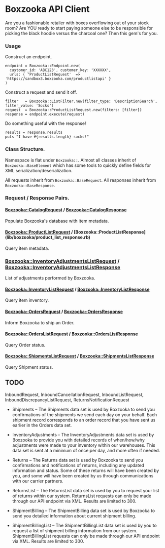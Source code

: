 # Boxzooka API Client

Are you a fashionable retailer with boxes overflowing out of your stock room? Are YOU ready to start paying someone else to be responsible for picking the black hoodie versus the charcoal one? Then this gem's for you.

### Usage

Construct an endpoint.
```
endpoint = Boxzooka::Endpoint.new(
  customer_id: 'ABC123', customer_key: 'XXXXXX', 
  urls: { 'ProductListRequest'  => 'https://sandbox3.boxzooka.com/productlistapi' }
)
```
Construct a request and send it off.
```
filter   = Boxzooka::ListFilter.new(filter_type: 'DescriptionSearch', filter_value: 'Socks')
request  = Boxzooka::ProductListRequest.new(filters: [filter])
response = endpoint.execute(request)
```
Do something useful with the response!
```
results = response.results
puts "I have #{results.length} socks!"
```

### Class Structure.

Namespace is flat under `Boxzooka::`. Almost all classes inherit of `Boxzooka::BaseElement` which has some tools to quickly define fields for XML serialization/deserialization.

All requests inherit from `Boxzooka::BaseRequest`. 
All responses inherit from `Boxzooka::BaseResponse`.

### Request / Response Pairs.

#### [Boxzooka::CatalogRequest](lib/boxzooka/catalog_request.rb) / [Boxzooka::CatalogResponse](lib/boxzooka/catalog_response.rb)

Populate Boxzooka's database with item metadata.

#### [Boxzooka::ProductListRequest](lib/boxzooka/product_list_request.rb) / [Boxzooka::ProductListResponse] (lib/boxzooka/product_list_response.rb)

Query item metadata.

### [Boxzooka::InventoryAdjustmentsListRequest](lib/boxzooka/inventory_adjustments_list_request.rb) / [Boxzooka::InventoryAdjustmentsListResponse](lib/boxzooka/inventory_adjustments_list_response.rb)

List of adjustments performed by Boxzooka.

#### [Boxzooka::InventoryListRequest](lib/boxzooka/inventory_list_request.rb) / [Boxzooka::InventoryListResponse](lib/boxzooka/inventory_list_response.rb)

Query item inventory.

#### [Boxzooka::OrdersRequest](lib/boxzooka/orders_request.rb) / [Boxzooka::OrdersResponse](lib/boxzooka/orders_response.rb)

Inform Boxzooka to ship an Order.

#### [Boxzooka::OrdersListRequest](lib/boxzooka/orders_list_request.rb) / [Boxzooka::OrdersListResponse](lib/boxzooka/orders_list_response.rb)

Query Order status.

#### [Boxzooka::ShipmentsListRequest](lib/boxzooka/shipments_list_request.rb) / [Boxzooka::ShipmentsListResponse](lib/boxzooka/shipments_list_response.rb)

Query Shipment status.

## TODO

InboundRequest, InboundCancellationRequest, InboundListRequest, InboundDiscrepancyListRequest, ReturnsNotificationRequest

- Shipments – The Shipments data set is used by Boxzooka to send you confirmations of the shipments we send each day on your behalf. Each shipment record corresponds to an order record that you have sent us earlier in the Orders data set.

- InventoryAdjustments – The InventoryAdjustments data set is used by Boxzooka to provide you with detailed records of when/how/why adjustments were made to your inventory within our warehouses. This data set is sent at a minimum of once per day, and more often if needed.

- Returns – The Returns data set is used by Boxzooka to send you confirmations and notifications of returns, including any updated information and status. Some of these returns will have been created by you, and some will have been created by us through communications with our carrier partners.

- ReturnsList – The ReturnsList data set is used by you to request your list of returns within our system. ReturnsList requests can only be made through our API endpoint via XML. Results are limited to 300.

- ShipmentBilling – The ShipmentBilling data set is used by Boxzooka to send you detailed information about current shipment billing.

- ShipmentBillingList – The ShipmentBillingList data set is used by you to request a list of shipment billing information from our system. ShipmentBillingList requests can only be made through our API endpoint via XML. Results are limited to 300.
